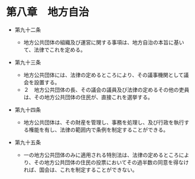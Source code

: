 # 第八章　地方自治

- 第九十二条
    - 地方公共団体の組織及び運営に関する事項は、地方自治の本旨に基いて、法律でこれを定める。

- 第九十三条
    - 地方公共団体には、法律の定めるところにより、その議事機関として議会を設置する。
    - ２　地方公共団体の長、その議会の議員及び法律の定めるその他の吏員は、その地方公共団体の住民が、直接これを選挙する。

- 第九十四条
    - 地方公共団体は、その財産を管理し、事務を処理し、及び行政を執行する権能を有し、法律の範囲内で条例を制定することができる。

- 第九十五条
    - 一の地方公共団体のみに適用される特別法は、法律の定めるところにより、その地方公共団体の住民の投票においてその過半数の同意を得なければ、国会は、これを制定することができない。
